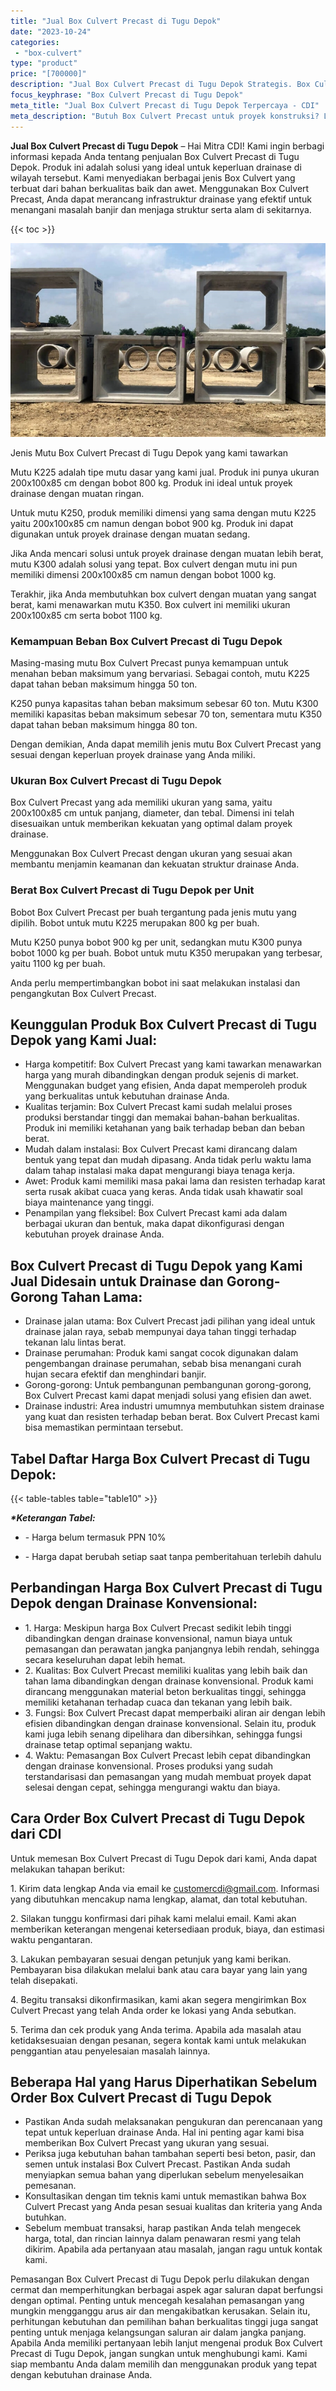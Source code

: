 ```yaml
---
title: "Jual Box Culvert Precast di Tugu Depok"
date: "2023-10-24"
categories:
 - "box-culvert"
type: "product"
price: "[700000]"
description: "Jual Box Culvert Precast di Tugu Depok Strategis. Box Culvert Precast ini merupakan pilihan prima dalam proyek pembangunan sebagai bahan infrastruktur yang prima dan berkualitas tinggi. Hubungi kami untuk konsultasi mendalam."
focus_keyphrase: "Box Culvert Precast di Tugu Depok"
meta_title: "Jual Box Culvert Precast di Tugu Depok Terpercaya - CDI"
meta_description: "Butuh Box Culvert Precast untuk proyek konstruksi? Layanan profesional kami siap membantu dengan solusi terbaik. Segera hubungi kami."
---
```


**Jual Box Culvert Precast di Tugu Depok** – Hai Mitra CDI! Kami ingin berbagi informasi kepada Anda tentang penjualan Box Culvert Precast di Tugu Depok. Produk ini adalah solusi yang ideal untuk keperluan drainase di wilayah tersebut. Kami menyediakan berbagai jenis Box Culvert yang terbuat dari bahan berkualitas baik dan awet. Menggunakan Box Culvert Precast, Anda dapat merancang infrastruktur drainase yang efektif untuk menangani masalah banjir dan menjaga struktur serta alam di sekitarnya.

{{< toc >}}

![Jual Box Culvert Precast di Tugu Depok](/images/box-culvert/box-culvert-05.jpg)

Jenis Mutu Box Culvert Precast di Tugu Depok yang kami tawarkan

Mutu K225 adalah tipe mutu dasar yang kami jual. Produk ini punya ukuran 200x100x85 cm dengan bobot 800 kg. Produk ini ideal untuk proyek drainase dengan muatan ringan.

Untuk mutu K250, produk memiliki dimensi yang sama dengan mutu K225 yaitu 200x100x85 cm namun dengan bobot 900 kg. Produk ini dapat digunakan untuk proyek drainase dengan muatan sedang.

Jika Anda mencari solusi untuk proyek drainase dengan muatan lebih berat, mutu K300 adalah solusi yang tepat. Box culvert dengan mutu ini pun memiliki dimensi 200x100x85 cm namun dengan bobot 1000 kg.

Terakhir, jika Anda membutuhkan box culvert dengan muatan yang sangat berat, kami menawarkan mutu K350. Box culvert ini memiliki ukuran 200x100x85 cm serta bobot 1100 kg.

### Kemampuan Beban Box Culvert Precast di Tugu Depok

Masing-masing mutu Box Culvert Precast punya kemampuan untuk menahan beban maksimum yang bervariasi. Sebagai contoh, mutu K225 dapat tahan beban maksimum hingga 50 ton.

K250 punya kapasitas tahan beban maksimum sebesar 60 ton. Mutu K300 memiliki kapasitas beban maksimum sebesar 70 ton, sementara mutu K350 dapat tahan beban maksimum hingga 80 ton.

Dengan demikian, Anda dapat memilih jenis mutu Box Culvert Precast yang sesuai dengan keperluan proyek drainase yang Anda miliki.

### Ukuran Box Culvert Precast di Tugu Depok

Box Culvert Precast yang ada memiliki ukuran yang sama, yaitu 200x100x85 cm untuk panjang, diameter, dan tebal. Dimensi ini telah disesuaikan untuk memberikan kekuatan yang optimal dalam proyek drainase.

Menggunakan Box Culvert Precast dengan ukuran yang sesuai akan membantu menjamin keamanan dan kekuatan struktur drainase Anda.

### Berat Box Culvert Precast di Tugu Depok per Unit

Bobot Box Culvert Precast per buah tergantung pada jenis mutu yang dipilih. Bobot untuk mutu K225 merupakan 800 kg per buah.

Mutu K250 punya bobot 900 kg per unit, sedangkan mutu K300 punya bobot 1000 kg per buah. Bobot untuk mutu K350 merupakan yang terbesar, yaitu 1100 kg per buah.

Anda perlu mempertimbangkan bobot ini saat melakukan instalasi dan pengangkutan Box Culvert Precast.

## Keunggulan Produk Box Culvert Precast di Tugu Depok yang Kami Jual:

*   Harga kompetitif: Box Culvert Precast yang kami tawarkan menawarkan harga yang murah dibandingkan dengan produk sejenis di market. Menggunakan budget yang efisien, Anda dapat memperoleh produk yang berkualitas untuk kebutuhan drainase Anda.
*   Kualitas terjamin: Box Culvert Precast kami sudah melalui proses produksi berstandar tinggi dan memakai bahan-bahan berkualitas. Produk ini memiliki ketahanan yang baik terhadap beban dan beban berat.
*   Mudah dalam instalasi: Box Culvert Precast kami dirancang dalam bentuk yang tepat dan mudah dipasang. Anda tidak perlu waktu lama dalam tahap instalasi maka dapat mengurangi biaya tenaga kerja.
*   Awet: Produk kami memiliki masa pakai lama dan resisten terhadap karat serta rusak akibat cuaca yang keras. Anda tidak usah khawatir soal biaya maintenance yang tinggi.
*   Penampilan yang fleksibel: Box Culvert Precast kami ada dalam berbagai ukuran dan bentuk, maka dapat dikonfigurasi dengan kebutuhan proyek drainase Anda.

## Box Culvert Precast di Tugu Depok yang Kami Jual Didesain untuk Drainase dan Gorong-Gorong Tahan Lama:

*   Drainase jalan utama: Box Culvert Precast jadi pilihan yang ideal untuk drainase jalan raya, sebab mempunyai daya tahan tinggi terhadap tekanan lalu lintas berat.
*   Drainase perumahan: Produk kami sangat cocok digunakan dalam pengembangan drainase perumahan, sebab bisa menangani curah hujan secara efektif dan menghindari banjir.
*   Gorong-gorong: Untuk pembangunan pembangunan gorong-gorong, Box Culvert Precast kami dapat menjadi solusi yang efisien dan awet.
*   Drainase industri: Area industri umumnya membutuhkan sistem drainase yang kuat dan resisten terhadap beban berat. Box Culvert Precast kami bisa memastikan permintaan tersebut.

## Tabel Daftar Harga Box Culvert Precast di Tugu Depok:

{{< table-tables table="table10" >}}

**_\*Keterangan Tabel:_**

*   \- Harga belum termasuk PPN 10%

*   \- Harga dapat berubah setiap saat tanpa pemberitahuan terlebih dahulu

## Perbandingan Harga Box Culvert Precast di Tugu Depok dengan Drainase Konvensional:

*   1\. Harga: Meskipun harga Box Culvert Precast sedikit lebih tinggi dibandingkan dengan drainase konvensional, namun biaya untuk pemasangan dan perawatan jangka panjangnya lebih rendah, sehingga secara keseluruhan dapat lebih hemat.
*   2\. Kualitas: Box Culvert Precast memiliki kualitas yang lebih baik dan tahan lama dibandingkan dengan drainase konvensional. Produk kami dirancang menggunakan material beton berkualitas tinggi, sehingga memiliki ketahanan terhadap cuaca dan tekanan yang lebih baik.
*   3\. Fungsi: Box Culvert Precast dapat memperbaiki aliran air dengan lebih efisien dibandingkan dengan drainase konvensional. Selain itu, produk kami juga lebih senang dipelihara dan dibersihkan, sehingga fungsi drainase tetap optimal sepanjang waktu.
*   4\. Waktu: Pemasangan Box Culvert Precast lebih cepat dibandingkan dengan drainase konvensional. Proses produksi yang sudah terstandarisasi dan pemasangan yang mudah membuat proyek dapat selesai dengan cepat, sehingga mengurangi waktu dan biaya.

## Cara Order Box Culvert Precast di Tugu Depok dari CDI

Untuk memesan Box Culvert Precast di Tugu Depok dari kami, Anda dapat melakukan tahapan berikut:

1\.  Kirim data lengkap Anda via email ke customercdi@gmail.com. Informasi yang dibutuhkan mencakup nama lengkap, alamat, dan total kebutuhan.

2\.  Silakan tunggu konfirmasi dari pihak kami melalui email. Kami akan memberikan keterangan mengenai ketersediaan produk, biaya, dan estimasi waktu pengantaran.

3\.  Lakukan pembayaran sesuai dengan petunjuk yang kami berikan. Pembayaran bisa dilakukan melalui bank atau cara bayar yang lain yang telah disepakati.

4\.  Begitu transaksi dikonfirmasikan, kami akan segera mengirimkan Box Culvert Precast yang telah Anda order ke lokasi yang Anda sebutkan.

5\.  Terima dan cek produk yang Anda terima. Apabila ada masalah atau ketidaksesuaian dengan pesanan, segera kontak kami untuk melakukan penggantian atau penyelesaian masalah lainnya.

## Beberapa Hal yang Harus Diperhatikan Sebelum Order Box Culvert Precast di Tugu Depok

*   Pastikan Anda sudah melaksanakan pengukuran dan perencanaan yang tepat untuk keperluan drainase Anda. Hal ini penting agar kami bisa memberikan Box Culvert Precast yang ukuran yang sesuai.
*   Periksa juga kebutuhan bahan tambahan seperti besi beton, pasir, dan semen untuk instalasi Box Culvert Precast. Pastikan Anda sudah menyiapkan semua bahan yang diperlukan sebelum menyelesaikan pemesanan.
*   Konsultasikan dengan tim teknis kami untuk memastikan bahwa Box Culvert Precast yang Anda pesan sesuai kualitas dan kriteria yang Anda butuhkan.
*   Sebelum membuat transaksi, harap pastikan Anda telah mengecek harga, total, dan rincian lainnya dalam penawaran resmi yang telah dikirim. Apabila ada pertanyaan atau masalah, jangan ragu untuk kontak kami.

Pemasangan Box Culvert Precast di Tugu Depok perlu dilakukan dengan cermat dan memperhitungkan berbagai aspek agar saluran dapat berfungsi dengan optimal. Penting untuk mencegah kesalahan pemasangan yang mungkin mengganggu arus air dan mengakibatkan kerusakan. Selain itu, perhitungan kebutuhan dan pemilihan bahan berkualitas tinggi juga sangat penting untuk menjaga kelangsungan saluran air dalam jangka panjang. Apabila Anda memiliki pertanyaan lebih lanjut mengenai produk Box Culvert Precast di Tugu Depok, jangan sungkan untuk menghubungi kami. Kami siap membantu Anda dalam memilih dan menggunakan produk yang tepat dengan kebutuhan drainase Anda.